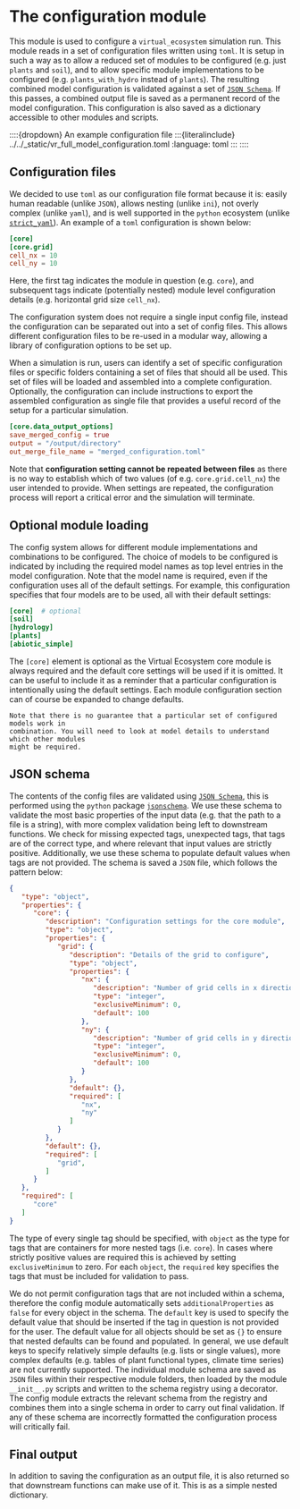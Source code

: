 # The configuration module

This module is used to configure a `virtual_ecosystem` simulation run. This module
reads in a set of configuration files written using `toml`. It is setup in such a way as
to allow a reduced set of modules to be configured (e.g. just `plants` and `soil`), and
to allow specific module implementations to be configured (e.g. `plants_with_hydro`
instead of `plants`). The resulting combined model configuration is validated against a
set of [`JSON Schema`](https://json-schema.org). If this passes, a combined output file is
saved as a permanent record of the model configuration. This configuration is also saved
as a dictionary accessible to other modules and scripts.

::::{dropdown} An example configuration file
:::{literalinclude} ../../_static/vr_full_model_configuration.toml
:language: toml
:::
::::

## Configuration files

We decided to use `toml` as our configuration file format because it is: easily human
readable (unlike `JSON`), allows nesting (unlike `ini`), not overly complex (unlike
`yaml`), and is well supported in the `python` ecosystem (unlike
[`strict_yaml`](https://github.com/crdoconnor/strictyaml)). An example of a `toml`
configuration is shown below:

```toml
[core]
[core.grid]
cell_nx = 10
cell_ny = 10
```

Here, the first tag indicates the module in question (e.g. `core`), and subsequent tags
indicate (potentially nested) module level configuration details (e.g. horizontal grid
size `cell_nx`).

The configuration system does not require a single input config file, instead the
configuration can be separated out into a set of config files. This allows different
configuration files to be re-used in a modular way, allowing a library of configuration
options to be set up.

When a simulation is run, users can identify a set of specific configuration files or
specific folders containing a set of files that should all be used. This set of files
will be loaded and assembled into a complete configuration. Optionally, the
configuration can include instructions to export the assembled configuration as single
file that provides a useful record of the setup for a particular simulation.

```toml
[core.data_output_options]
save_merged_config = true
output = "/output/directory"
out_merge_file_name = "merged_configuration.toml"
```

Note that **configuration setting cannot be repeated between files** as there is no way
to establish which of two values (of e.g. `core.grid.cell_nx`) the user intended to
provide. When settings are repeated, the configuration process will report a critical
error and the simulation will terminate.

## Optional module loading

The config system allows for different module implementations and combinations to be
configured. The choice of models to be configured is indicated by including the required
model names as top level entries in the model configuration. Note that the model name is
required, even if the configuration uses all of the default settings. For example, this
configuration specifies that four models are to be used, all with their default
settings:

```toml
[core]  # optional
[soil]
[hydrology]
[plants]
[abiotic_simple]
```

The `[core]` element is optional as the Virtual Ecosystem core module is always
required and the default core settings will be used if it is omitted. It can be useful
to include it as a reminder that a particular configuration is intentionally using the
default settings. Each module configuration section can of course be expanded to change
defaults.

```{warning}
Note that there is no guarantee that a particular set of configured models work in
combination. You will need to look at model details to understand which other modules
might be required.
```

## JSON schema

The contents of the config files are validated using [`JSON
Schema`](https://json-schema.org), this is performed using the `python` package
[`jsonschema`](https://pypi.org/project/jsonschema/). We use these schema to validate
the most basic properties of the input data (e.g. that the path to a file is a string),
with more complex validation being left to downstream functions. We check for missing
expected tags, unexpected tags, that tags are of the correct type, and where relevant
that input values are strictly positive. Additionally, we use these schema to populate
default values when tags are not provided. The schema is saved a `JSON` file, which
follows the pattern below:

```json
{
   "type": "object",
   "properties": {
      "core": {
         "description": "Configuration settings for the core module",
         "type": "object",
         "properties": {
            "grid": {
               "description": "Details of the grid to configure",
               "type": "object",
               "properties": {
                  "nx": {
                     "description": "Number of grid cells in x direction",
                     "type": "integer",
                     "exclusiveMinimum": 0,
                     "default": 100
                  },
                  "ny": {
                     "description": "Number of grid cells in y direction",
                     "type": "integer",
                     "exclusiveMinimum": 0,
                     "default": 100
                  }
               },
               "default": {},
               "required": [
                  "nx",
                  "ny"
               ]
            }
         },
         "default": {},
         "required": [
            "grid",
         ]
      }
   },
   "required": [
      "core"
   ]
}
```

The type of every single tag should be specified, with `object` as the type for tags
that are containers for more nested tags (i.e. `core`). In cases where strictly
positive values are required this is achieved by setting `exclusiveMinimum` to zero. For
each `object`, the `required` key specifies the tags that must be included for
validation to pass.

We do not permit configuration tags that are not included within a schema, therefore the
config module automatically sets `additionalProperties` as `false` for every object in
the schema. The `default` key is used to specify the default value that should be
inserted if the tag in question is not provided for the user. The default value for all
objects should be set as `{}` to ensure that nested defaults can be found and populated.
In general, we use default keys to specify relatively simple defaults (e.g. lists or
single values), more complex defaults (e.g. tables of plant functional types, climate
time series) are not currently supported. The individual module schema are saved as
`JSON` files within their respective module folders, then loaded by the module
`__init__.py` scripts and written to the schema registry using a decorator. The config
module extracts the relevant schema from the registry and combines them into a single
schema in order to carry out final validation. If any of these schema are incorrectly
formatted the configuration process will critically fail.

## Final output

In addition to saving the configuration as an output file, it is also returned so that
downstream functions can make use of it. This is as a simple nested dictionary.
